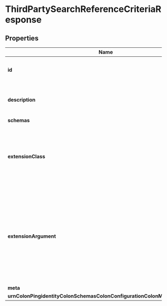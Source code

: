 

# ThirdPartySearchReferenceCriteriaResponse


## Properties

| Name | Type | Description | Notes |
|------------ | ------------- | ------------- | -------------|
|**id** | **String** | Name of the Search Reference Criteria |  |
|**description** | **String** | A description for this Search Reference Criteria |  [optional] |
|**schemas** | **List&lt;EnumthirdPartySearchReferenceCriteriaSchemaUrn&gt;** |  |  |
|**extensionClass** | **String** | The fully-qualified name of the Java class providing the logic for the Third Party Search Reference Criteria. |  |
|**extensionArgument** | **List&lt;String&gt;** | The set of arguments used to customize the behavior for the Third Party Search Reference Criteria. Each configuration property should be given in the form &#39;name&#x3D;value&#39;. |  [optional] |
|**meta** | [**MetaMeta**](MetaMeta.md) |  |  [optional] |
|**urnColonPingidentityColonSchemasColonConfigurationColonMessagesColon20** | [**MetaUrnPingidentitySchemasConfigurationMessages20**](MetaUrnPingidentitySchemasConfigurationMessages20.md) |  |  [optional] |



